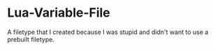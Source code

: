 # Lua-Variable-File
A filetype that I created because I was stupid and didn't want to use a prebuilt filetype.
